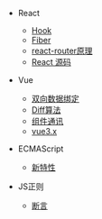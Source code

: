 - React
  - [Hook](/front/react/hooks.md)
  - [Fiber](/front/react/fiber.md)
  - [react-router原理](/front/react/router.md)
  - [React 源码](/front/react/source.md)

- Vue
  - [双向数据绑定](/front/vue/model.md)
  - [Diff算法](/front/vue/diff.md)
  - [组件通讯](/front/vue/communication.md)
  - [vue3.x](/front/vue/next-version.md)

- ECMAScript
  - [新特性](/front/ecma/ecma.md)

- JS正则
  - [断言](/front/regexp/assert.md)
